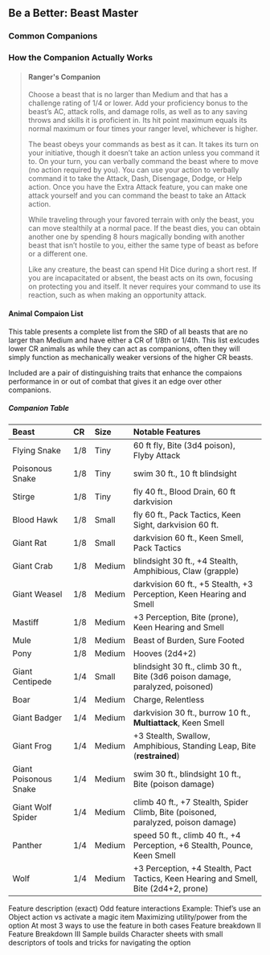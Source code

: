 ## Be a Better: Beast Master

### Common Companions 

### How the Companion Actually Works

> #### Ranger's Companion
> Choose a beast that is no larger than Medium and that has a challenge rating of 1/4 or lower. Add your proficiency bonus to the beast’s AC, attack rolls, and damage rolls, as well as to any saving throws and skills it is proficient in. Its hit point maximum equals its normal maximum or four times your ranger level, whichever is higher.
>
> The beast obeys your commands as best as it can. It takes its turn on your initiative, though it doesn’t take an action unless you command it to. On your turn, you can verbally command the beast where to move (no action required by you). You can use your action to verbally command it to take the Attack, Dash, Disengage, Dodge, or Help action. Once you have the Extra Attack feature, you can make one attack yourself and you can command the beast to take an Attack action.
>
> While traveling through your favored terrain with only the beast, you can move stealthily at a normal pace. If the beast dies, you can obtain another one by spending 8 hours magically bonding with another beast that isn’t hostile to you, either the same type of beast as before or a different one.
>
> Like any creature, the beast can spend Hit Dice during a short rest. If you are incapacitated or absent, the beast acts on its own, focusing on protecting you and itself. It never requires your command to use its reaction, such as when making an opportunity attack.


#### Animal Compaion List 

This table presents a complete list from the SRD of all beasts that are no larger than Medium and have either a CR of 1/8th or 1/4th. This list exlcudes lower CR animals as while they can act as companions, often they will simply function as mechanically weaker versions of the higher CR beasts. 

Included are a pair of distinguishing traits that enhance the compaions performance in or out of combat that gives it an edge over other companions. 

##### Companion Table

|Beast|CR|Size|Notable Features|
|:--|:--|:--|:--|
|Flying Snake|1/8|Tiny| 60 ft fly, Bite (3d4 poison), Flyby Attack|
|Poisonous Snake|1/8|Tiny| swim 30 ft., 10 ft blindsight|
|Stirge|1/8|Tiny|fly 40 ft., Blood Drain, 60 ft darkvision|
|Blood Hawk|1/8|Small| fly 60 ft., Pack Tactics, Keen Sight, darkvision 60 ft.|
|Giant Rat|1/8|Small| darkvision 60 ft., Keen Smell, Pack Tactics|
|Giant Crab|1/8|Medium|blindsight 30 ft., +4 Stealth, Amphibious, Claw (grapple)|
|Giant Weasel|1/8|Medium|darkvision 60 ft., +5 Stealth, +3 Perception, Keen Hearing and Smell |
|Mastiff|1/8|Medium|+3 Perception, Bite (prone), Keen Hearing and Smell|
|Mule|1/8|Medium| Beast of Burden, Sure Footed|
|Pony|1/8|Medium| Hooves (2d4+2)|
|Giant Centipede|1/4|Small| blindsight 30 ft., climb 30 ft., Bite (3d6 poison damage, paralyzed, poisoned)
|Boar|1/4|Medium|Charge, Relentless|
|Giant Badger|1/4|Medium|darkvision 30 ft., burrow 10 ft., **Multiattack**, Keen Smell|
|Giant Frog|1/4|Medium|+3 Stealth,  Swallow, Amphibious, Standing Leap, Bite (**restrained**)|
|Giant Poisonous Snake|1/4|Medium|swim 30 ft., blindsight 10 ft., Bite (poison damage)|
|Giant Wolf Spider|1/4|Medium| climb 40 ft., +7 Stealth, Spider Climb, Bite (poisoned, paralyzed, poison damage)|
|Panther|1/4|Medium|speed 50 ft., climb 40 ft., +4 Perception, +6 Stealth, Pounce, Keen Smell| 
|Wolf|1/4|Medium|+3 Perception, +4 Stealth, Pact Tactics, Keen Hearing and Smell, Bite (2d4+2, prone)



Feature description (exact)
Odd feature interactions 
Example: Thief’s use an Object action vs activate a magic item
Maximizing utility/power from the option 
At most 3 ways to use the feature in both cases 
Feature breakdown II 
Feature Breakdown III
Sample builds
Character sheets with small descriptors of tools and tricks for navigating the option 
